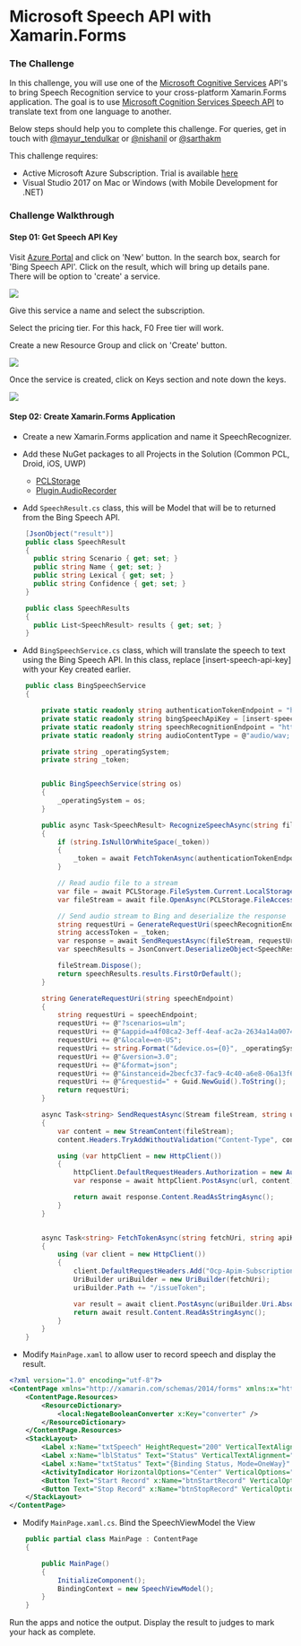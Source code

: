 # Microsoft Speech API with Xamarin.Forms #

### The Challenge ###

In this challenge, you will use one of the [Microsoft Cognitive Services](https://www.microsoft.com/cognitive-services) API's to bring Speech Recognition service to your cross-platform Xamarin.Forms application. The goal is to use [Microsoft Cognition Services Speech API](https://azure.microsoft.com/en-in/services/cognitive-services/speaker-recognition/) to translate text from one language to another.

Below steps should help you to complete this challenge. For queries, get in touch with [@mayur_tendulkar](https://twitter.com/mayur_tendulkar) or [@nishanil](https://twitter.com/nishanil) or [@sarthakm](https://twitter.com/sarthakm)

This challenge requires:

* Active Microsoft Azure Subscription. Trial is available [here](https://azure.microsoft.com/en-in/free/)
* Visual Studio 2017 on Mac or Windows (with Mobile Development for .NET)

### Challenge Walkthrough ###

#### Step 01: Get Speech API Key ####

Visit [Azure Portal](https://portal.azure.com/) and click on 'New' button. In the search box, search for 'Bing Speech API'. Click on the result, which will bring up details pane. There will be option to 'create' a service.

![](https://github.com/sarthakmahapatra/Mini-Hacks/blob/master/Speech%20API/Images/01-Cognitive-Services-Selection.png)

Give this service a name and select the subscription.

Select the pricing tier. For this hack, F0 Free tier will work.

Create a new Resource Group  and click on 'Create' button.

![](https://github.com/sarthakmahapatra/Mini-Hacks/blob/master/Speech%20API/Images/02-Cognitive-Services-Creation.png)

Once the service is created, click on Keys section and note down the keys.

![](https://github.com/sarthakmahapatra/Mini-Hacks/blob/master/Speech%20API/Images/03-Cognitive-Services-Keys.png)

#### Step 02: Create Xamarin.Forms Application ####

* Create a new Xamarin.Forms application and name it SpeechRecognizer.

* Add these NuGet packages to all Projects in the Solution (Common PCL, Droid, iOS, UWP)
    * [PCLStorage](https://www.nuget.org/packages/PCLStorage/)
    * [Plugin.AudioRecorder](https://www.nuget.org/packages/Plugin.AudioRecorder/)

* Add `SpeechResult.cs` class, this will be Model that will be to returned from the Bing Speech API.

```csharp
    [JsonObject("result")]
    public class SpeechResult
    {
      public string Scenario { get; set; }
      public string Name { get; set; }
      public string Lexical { get; set; }
      public string Confidence { get; set; }
    }

    public class SpeechResults
    {
      public List<SpeechResult> results { get; set; }
    }
```

* Add `BingSpeechService.cs` class, which will translate the speech to text using the Bing Speech API. In this class, replace [insert-speech-api-key] with your Key created earlier.

```csharp
    public class BingSpeechService
    {

        private static readonly string authenticationTokenEndpoint = "https://api.cognitive.microsoft.com/sts/v1.0";
        private static readonly string bingSpeechApiKey = [insert-speech-api-key];
        private static readonly string speechRecognitionEndpoint = "https://speech.platform.bing.com/recognize";
        private static readonly string audioContentType = @"audio/wav; codec=""audio/pcm""; samplerate=16000";

        private string _operatingSystem;
        private string _token;


        public BingSpeechService(string os)
        {
            _operatingSystem = os;
        }

        public async Task<SpeechResult> RecognizeSpeechAsync(string filename)
        {
            if (string.IsNullOrWhiteSpace(_token))
            {
                _token = await FetchTokenAsync(authenticationTokenEndpoint, bingSpeechApiKey);
            }

            // Read audio file to a stream
            var file = await PCLStorage.FileSystem.Current.LocalStorage.GetFileAsync(filename);
            var fileStream = await file.OpenAsync(PCLStorage.FileAccess.Read);

            // Send audio stream to Bing and deserialize the response
            string requestUri = GenerateRequestUri(speechRecognitionEndpoint);
            string accessToken = _token;
            var response = await SendRequestAsync(fileStream, requestUri, accessToken, audioContentType);
            var speechResults = JsonConvert.DeserializeObject<SpeechResults>(response);

            fileStream.Dispose();
            return speechResults.results.FirstOrDefault();
        }

        string GenerateRequestUri(string speechEndpoint)
        {
            string requestUri = speechEndpoint;
            requestUri += @"?scenarios=ulm";                                    // websearch is the other option
            requestUri += @"&appid=a4f08ca2-3eff-4eaf-ac2a-2634a14a0074";       // You must use this ID.
            requestUri += @"&locale=en-US";                                     // Other languages supported.
            requestUri += string.Format("&device.os={0}", _operatingSystem);     // Open field
            requestUri += @"&version=3.0";                                      // Required value
            requestUri += @"&format=json";                                      // Required value
            requestUri += @"&instanceid=2becfc37-fac9-4c40-a6e8-06a13f68944c";  // GUID for device making the request
            requestUri += @"&requestid=" + Guid.NewGuid().ToString();           // GUID for the request
            return requestUri;
        }

        async Task<string> SendRequestAsync(Stream fileStream, string url, string bearerToken, string contentType)
        {
            var content = new StreamContent(fileStream);
            content.Headers.TryAddWithoutValidation("Content-Type", contentType);

            using (var httpClient = new HttpClient())
            {
                httpClient.DefaultRequestHeaders.Authorization = new AuthenticationHeaderValue("Bearer", bearerToken);
                var response = await httpClient.PostAsync(url, content);

                return await response.Content.ReadAsStringAsync();
            }
        }


        async Task<string> FetchTokenAsync(string fetchUri, string apiKey)
        {
            using (var client = new HttpClient())
            {
                client.DefaultRequestHeaders.Add("Ocp-Apim-Subscription-Key", apiKey);
                UriBuilder uriBuilder = new UriBuilder(fetchUri);
                uriBuilder.Path += "/issueToken";

                var result = await client.PostAsync(uriBuilder.Uri.AbsoluteUri, null);
                return await result.Content.ReadAsStringAsync();
            }
        }
    }
```

* Modify `MainPage.xaml` to allow user to record speech and display the result.

```xml
<?xml version="1.0" encoding="utf-8"?>
<ContentPage xmlns="http://xamarin.com/schemas/2014/forms" xmlns:x="http://schemas.microsoft.com/winfx/2009/xaml" xmlns:local="clr-namespace:SpeechAPI" x:Class="SpeechAPI.SpeechAPIPage" x:Name="page" Title="Bing API Sample">
    <ContentPage.Resources>
        <ResourceDictionary>
            <local:NegateBooleanConverter x:Key="converter" />
        </ResourceDictionary>
    </ContentPage.Resources>
    <StackLayout>
        <Label x:Name="txtSpeech" HeightRequest="200" VerticalTextAlignment="Center" HorizontalTextAlignment="Center" Text="{Binding SpeechText}" VerticalOptions="Center" HorizontalOptions="CenterAndExpand" />
        <Label x:Name="lblStatus" Text="Status" VerticalTextAlignment="Center" HorizontalTextAlignment="Center" VerticalOptions="Center" HorizontalOptions="CenterAndExpand" />
        <Label x:Name="txtStatus" Text="{Binding Status, Mode=OneWay}" VerticalTextAlignment="Center" HorizontalTextAlignment="Center" VerticalOptions="Center" HorizontalOptions="CenterAndExpand" />
        <ActivityIndicator HorizontalOptions="Center" VerticalOptions="Center" IsRunning="{Binding IsProcessing}" />
        <Button Text="Start Record" x:Name="btnStartRecord" VerticalOptions="End" Command="{Binding StartRecordingCommand}" IsEnabled="{Binding IsNotRecodingOrProcessing}" />
        <Button Text="Stop Record" x:Name="btnStopRecord" VerticalOptions="End" Command="{Binding StopRecordingCommand}" IsEnabled="{Binding IsRecodingAndNotProcessing}" />
    </StackLayout>
</ContentPage>
```

* Modify `MainPage.xaml.cs`. Bind the SpeechViewModel the View

```csharp
    public partial class MainPage : ContentPage
    {

        public MainPage()
        {
            InitializeComponent();
            BindingContext = new SpeechViewModel();
        }
    }
```

Run the apps and notice the output. Display the result to judges to mark your hack as complete.
